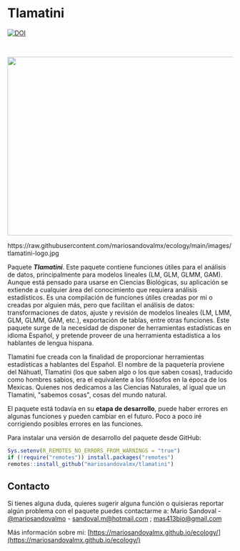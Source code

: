 
# Tlamatini
<a href="https://doi.org/10.5281/zenodo.7765347"><img src="https://zenodo.org/badge/DOI/10.5281/zenodo.7765347.svg" alt="DOI"></a>

<br />
<p align="center">
  <a href="https://github.com/mariosandovalmx/tlamatini">
    <img src="https://raw.githubusercontent.com/mariosandovalmx/ecology/main/images/tlamatini-logo.jpg" alt="Logo" width="1500" height="400">
  </a>
</p>
https://raw.githubusercontent.com/mariosandovalmx/ecology/main/images/tlamatini-logo.jpg

Paquete ***Tlamatini***. Este paquete contiene funciones útiles para el análisis de datos, principalmente para modelos lineales (LM, GLM, GLMM, GAM). Aunque está pensado para usarse en Ciencias Biológicas, su aplicación se extiende a cualquier área del conocimiento que requiera análisis estadísticos. Es una compilación de funciones útiles creadas por mi o creadas por alguien más, pero que facilitan el análisis de datos: transformaciones de datos, ajuste y revisión de modelos lineales (LM, LMM, GLM, GLMM, GAM, etc.), exportación de tablas, entre otras funciones. Este paquete surge de la necesidad de disponer de herramientas estadísticas en idioma Español, y pretende proveer de una herramienta estadistica a  los hablantes de lengua hispana.   

Tlamatini fue creada con la finalidad de proporcionar herramientas estadísticas a hablantes del Español. 
El nombre de la paquetería proviene del Náhuatl, Tlamatini (los que saben algo o los que saben cosas), traducido como hombres sabios, era el equivalente a los filósofos 
en la época de los Mexicas. Quienes nos dedicamos a las Ciencias Naturales, al igual que un Tlamatini, "sabemos cosas", cosas del mundo natural. 

El paquete está todavía en su **etapa de desarrollo**, puede haber errores en algunas funciones y pueden cambiar en el futuro. Poco a poco iré corrigiendo posibles errores en las funciones.

Para instalar una versión de desarrollo del paquete desde GitHub:

<!-- ## Install package -->

<!-- To install a released version of the package from *CRAN*: -->

<!-- ```{r, eval=FALSE} -->

<!-- install.packages("tlamatini") -->

<!-- ``` -->



``` r
Sys.setenv(R_REMOTES_NO_ERRORS_FROM_WARNINGS = "true")
if (!require("remotes")) install.packages("remotes")
remotes::install_github("mariosandovalmx/tlamatini")
```

<!-- CONTACTO -->
## Contacto

Si tienes alguna duda, quieres sugerir alguna función o quisieras reportar algún problema con el paquete puedes contactarme a:
Mario Sandoval - [@mariosandovalmo](https://twitter.com/mariosandovalmo) - sandoval.m@hotmail.com ; mas413bio@gmail.com

Más información sobre mi: [https://mariosandovalmx.github.io/ecology/](https://mariosandovalmx.github.io/ecology/)
